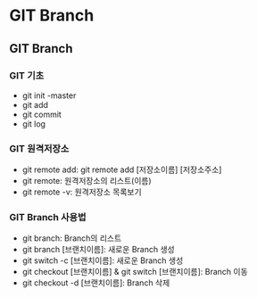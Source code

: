 # GIT Branch

## GIT Branch

### GIT 기초
 - git init -master
 - git add
 - git commit
 - git log

### GIT 원격저장소
 - git remote add: git remote add [저장소이름] [저장소주소]
 - git remote: 원격저장소의 리스트(이름)
 - git remote -v: 원격저장소 목록보기

### GIT Branch 사용법
 - git branch: Branch의 리스트
 - git branch [브랜치이름]: 새로운 Branch 생성
 - git switch -c [브랜치이름]: 새로운 Branch 생성
 - git checkout [브랜치이름] & git switch [브랜치이름]: Branch 이동
 - git checkout -d [브랜치이름]: Branch 삭제
